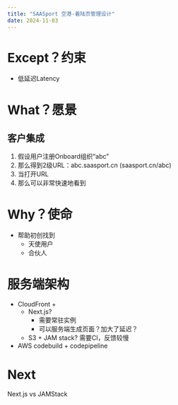 ```yaml
---
title: "SAASport 空港-着陆页管理设计"
date: 2024-11-03
---
```


# Except？约束

- 低延迟Latency

# What？愿景

## 客户集成

1. 假设用户注册Onboard组织“abc”
2. 那么得到2级URL：abc.saasport.cn (saasport.cn/abc)
3. 当打开URL
4. 那么可以非常快速地看到

# Why？使命

- 帮助初创找到
    - 天使用户
    - 合伙人

# 服务端架构

* CloudFront +
  * Next.js? 
    * 需要常驻实例
    * 可以服务端生成页面？加大了延迟？
  * S3 + JAM stack? 需要CI，反馈较慢
* AWS codebuild + codepipeline

# Next
Next.js vs JAMStack